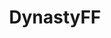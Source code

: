 ---
title: DynastyFF
crosslinks:
- findaleague
- nfl
- NFL_Draft
- KeeperFF
- SalaryCapFantasy
- Pyongang
- KansasCityChiefs
- The_Cardale
- eagles
- Serendipity
- DenverBroncos
- '2'
- raerth
- ravens
- LosAngelesRams
- FFCommish
- DynastyMasterRace
- tifu
- iamverysmart
- shittyff
---